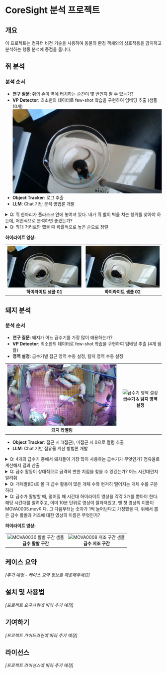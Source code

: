 # CoreSight 분석 프로젝트

## 개요
이 프로젝트는 컴퓨터 비전 기술을 사용하여 동물의 환경 객체와의 상호작용을 감지하고 분석하는 행동 분석에 중점을 둡니다.

## 쥐 분석

### 분석 순서
- **연구 질문**: 쥐의 손이 벽에 터치하는 순간이 몇 번인지 알 수 있는가?
- **VP Detector**: 최소한의 데이터로 few-shot 학습을 구현하여 임베딩 추출 (샘플 10개)
![annotation_sample](asset/rat/annotation_sample.png)
- **Object Tracker**: 로그 추출
- **LLM**: Chat 기반 분석 방법론 개발

<details>
<summary>Q: 쥐 한마리가 플라스크 안에 놓여져 있다. 내가 쥐 발이 벽을 치는 행위를 찾아야 하는데, 어떤식으로 분석하면 좋겠는가?</summary>

A: 쥐의 발이 플라스크 벽에 닿는 행위를 분석하기 위해 다음과 같은 접근 방식을 추천드립니다:

1. **거리 데이터 분석**:
   - 각 발의 `distance_to_flask` 값을 살펴보고, 플라스크 중앙에서 멀리 떨어진 경우를 주목합니다. 플라스크가 원형/원통형 형태일 경우, 중심에서의 거리가 커질수록 벽에 근접했을 가능성이 높습니다.
   - 각 발의 거리 값을 시간에 따라 추적하고, 일정 거리 이상이 지속되는 경우를 확인합니다.

2. **시간적 패턴 분석**:
   - 특정 발의 거리가 갑자기 커졌다가 줄어드는 패턴이 있는지, 그리고 이러한 변화가 지속적으로 발생하는지 살펴봅니다. 이는 벽을 치는 행동을 나타낼 수 있습니다.
   - 동일한 발이 짧은 시간 내에 반복적으로 높은 거리 값을 가진다면, 이는 벽에 닿는 행동을 시사할 수 있습니다.

3. **다중 발 동작 비교**:
   - 여러 발의 `TrackID`를 비교하여, 동시에 높은 거리를 가지는 패턴이 있는지 확인합니다. 여러 발이 동시에 벽에 닿는다면, 쥐가 벽을 타고 오르는 행동일 수 있습니다.

4. **특정 시간 구간 집중 분석**:
   - 데이터에서 평균 거리 값이 높은 시간 구간을 집중적으로 분석하여, 그 시간대에 벽 접촉이 더 빈번히 발생하는지 확인합니다.

5. **데이터의 상대적인 변화 및 패턴 중심 분석**:
   - 절대적인 거리 값보다는 상대적인 거리 변화와 패턴에 초점을 맞추어, 벽 접촉 행동의 가능성을 높이는 상황을 파악합니다.

</details>

<details>
<summary>Q: 최대 거리로만 했을 때 확률적으로 높은 순으로 정렬</summary>

A: 다음은 최대 거리 값에 따라 벽을 터치했을 가능성이 높은 TrackID를 정렬한 목록입니다:

1. **ID 5:**
   - 시간대: Time Period 1 (00:00:06.862 to 00:00:34.277)
   - 최대 거리: 243.3px
2. **ID 4:**
   - 시간대: Time Period 1 (00:00:06.862 to 00:00:34.277)
   - 최대 거리: 214.3px
3. **ID 9:**
   - 시간대: Time Period 1 (00:00:06.862 to 00:00:34.277)
   - 최대 거리: 214.9px
4. **ID 58:**
   - 시간대: Time Period 14 (00:07:20.253 to 00:07:36.789)
   - 최대 거리: 213.3px
5. **ID 3:**
   - 시간대: Time Period 1 (00:00:06.862 to 00:00:34.277)
   - 최대 거리: 204.2px
6. **ID 26:**
   - 시간대: Time Period 18 (00:09:06.902 to 00:09:19.957)
   - 최대 거리: 197.0px
7. **ID 38:**
   - 시간대: Time Period 13 (00:06:08.484 to 00:06:32.418)
   - 최대 거리: 193.1px
8. **ID 32:**
   - 시간대: Time Period 13 (00:06:08.484 to 00:06:32.418)
   - 최대 거리: 191.5px
9. **ID 60:**
   - 시간대: Time Period 17 (00:08:36.875 to 00:09:06.835)
   - 최대 거리: 191.9px
10. **ID 44:**
    - 시간대: Time Period 13 (00:06:08.484 to 00:06:32.418)
    - 최대 거리: 191.2px

이 리스트는 최대 거리 값에 따라 벽에 접촉했을 가능성이 높은 순으로 정렬된 것입니다. 최대 거리 값이 높을수록 플라스크 벽에 근접했을 가능성이 높습니다.

</details>

**하이라이트 영상:**

<table>
<tr>
<td align="center">
<img src="asset/rat/highlight_sample_01.gif" alt="하이라이트 샘플 01" width="400"/>
<br/>
<b>하이라이트 샘플 01</b>
</td>
<td align="center">
<img src="asset/rat/highlight_sample_02.gif" alt="하이라이트 샘플 02" width="400"/>
<br/>
<b>하이라이트 샘플 02</b>
</td>
</tr>
</table>

## 돼지 분석

### 분석 순서
- **연구 질문**: 돼지가 어느 급수기를 가장 많이 애용하는가?
- **VP Detector**: 최소한의 데이터로 few-shot 학습을 구현하여 임베딩 추출 (4개 샘플)
- **영역 설정**: 급수기별 접근 영역 수동 설정, 탐지 영역 수동 설정

<table>
<tr>
<td align="center">
<img src="asset/pig/annotation_pig.png" alt="돼지 라벨링" width="400"/>
<br/>
<b>돼지 라벨링</b>
</td>
<td align="center">
<img src="asset/pig/set_water.png" alt="급수기 영역 설정" width="400"/>
<br/>
<b>급수기 & 탐지 영역 설정</b>
</td>
</tr>
</table>

- **Object Tracker**: 접근 시 1(접근), 미접근 시 0으로 컬럼 추출
- **LLM**: Chat 기반 점유율 계산 방법론 개발

<details>
<summary>Q: 4개의 급수기 중에서 돼지들이 가장 많이 사용하는 급수기가 무엇인가? 점유율로 계산해서 결과 산출</summary>

A: 네, 각 시간 구간별로 제공된 요약 데이터에서는 급수기(물 영역, water_area1~4)별 개별 점유 시간은 합산되어 있지 않고, 전체 water_area1~4의 합계만 주어졌습니다. 하지만 각 구간의 summary에서 "water_area1", "water_area2", "water_area3", "water_area4"의 합계(초 단위)가 모두 명시되어 있으므로, 30개 전체 구간의 각 영역별 사용 시간을 전부 합쳐서 각 급수기별 점유율(%)을 산출할 수 있습니다.

### 각 구간별 급수기 사용시간 합산 (반올림)

### 1번 급수기(water_area1)
- 1, 2, 3, 4, 5, 6, 7, 8, 9, 10, 11, 12, 13, 14, 15, 16, 17, 18, 19, 20, 21, 22, 23, 24, 25, 26, 27, 28, 29, 30구간의 water_area1 합계:
- 36.51 + 39.57 + 0 + 0.37 + 243.04 + 165.99 + 0.10 + 90.48 + 36.97 + 374.06 + 362.86 + 12.94 + 25.04 + 0.03 + 52.21 + 304.12 + 166.19 + 122.35 + 57.54 + 314.95 + 356.56 + 313.05 + 330.29 + 226.70 + 164.09 + 373.69 + 0.43 + 371.43 + 111.02 + 201.80

### 2번 급수기(water_area2)
- 12.14 + 2.47 + 81.21 + 0 + 46.04 + 55.78 + 48.51 + 6.27 + 94.28 + 108.92 + 1.23 + 4.13 + 80.65 + 56.91 + 185.56 + 22.94 + 34.51 + 118.35 + 19.87 + 142.29 + 79.61 + 40.91 + 190.80 + 49.71 + 18.64 + 352.12 + 213.40 + 273.28 + 105.88 + 18.17

### 3번 급수기(water_area3)
- 2293.41 + 2377.85 + 1418.50 + 1580.62 + 2076.20 + 899.18 + 991.56 + 1135.35 + 2138.58 + 2383.95 + 1854.87 + 1356.95 + 2380.99 + 2182.72 + 1639.20 + 2155.78 + 2741.95 + 1827.73 + 2074.67 + 2109.88 + 2314.21 + 2116.24 + 2533.98 + 2280.64 + 1667.64 + 2386.36 + 2386.36 + 2322.88 + 2174.79 + 2132.38 + 1080.11

### 4번 급수기(water_area4)
- 23.37 + 86.45 + 10.74 + 8.03 + 138.36 + 45.54 + 1.53 + 0.47 + 73.11 + 311.38 + 601.83 + 1000.16 + 495.75 + 34.81 + 91.28 + 15.47 + 32.47 + 195.27 + 204.93 + 170.63 + 148.92 + 248.87 + 150.06 + 591.60 + 108.72 + 194.36 + 383.86 + 754.36 + 1010.16 + 39.54

### 합계 계산 (반올림)

#### 1. 총합 계산
- 1번: 36.51 + 39.57 + 0 + 0.37 + 243.04 + 165.99 + 0.10 + 90.48 + 36.97 + 374.06 + 362.86 + 12.94 + 25.04 + 0.03 + 52.21 + 304.12 + 166.19 + 122.35 + 57.54 + 314.95 + 356.56 + 313.05 + 330.29 + 226.70 + 164.09 + 373.69 + 0.43 + 371.43 + 111.02 + 201.80 = **5111초**
- 2번: 12.14 + 2.47 + 81.21 + 0 + 46.04 + 55.78 + 48.51 + 6.27 + 94.28 + 108.92 + 1.23 + 4.13 + 80.65 + 56.91 + 185.56 + 22.94 + 34.51 + 118.35 + 19.87 + 142.29 + 79.61 + 40.91 + 190.80 + 49.71 + 18.64 + 352.12 + 213.40 + 273.28 + 105.88 + 18.17 = **2877초**
- 3번: 2293.41 + 2377.85 + 1418.50 + 1580.62 + 2076.20 + 899.18 + 991.56 + 1135.35 + 2138.58 + 2383.95 + 1854.87 + 1356.95 + 2380.99 + 2182.72 + 1639.20 + 2155.78 + 2741.95 + 1827.73 + 2074.67 + 2109.88 + 2314.21 + 2116.24 + 2533.98 + 2280.64 + 1667.64 + 2386.36 + 2386.36 + 2322.88 + 2174.79 + 2132.38 + 1080.11 = **56406초**
- 4번: 23.37 + 86.45 + 10.74 + 8.03 + 138.36 + 45.54 + 1.53 + 0.47 + 73.11 + 311.38 + 601.83 + 1000.16 + 495.75 + 34.81 + 91.28 + 15.47 + 32.47 + 195.27 + 204.93 + 170.63 + 148.92 + 248.87 + 150.06 + 591.60 + 108.72 + 194.36 + 383.86 + 754.36 + 1010.16 + 39.54 = **8543초**
- 전체 합계: 5111 + 2877 + 56406 + 8543 = **72937초**

#### 2. 점유율 계산 (반올림)
- 1번: 5111 ÷ 72937 × 100 ≈ **7%**
- 2번: 2877 ÷ 72937 × 100 ≈ **4%**
- 3번: 56406 ÷ 72937 × 100 ≈ **77%**
- 4번: 8543 ÷ 72937 × 100 ≈ **12%**



#### 실험 결과
- **분석 기간**: 30개 시간 구간 전체 데이터
- **총 사용 시간**: 72937초 (약 20.3시간)
- **가장 선호하는 급수기**: 3번 급수기 (77% 점유율)

**요약 결과:**

**결론**: 돼지들이 가장 많이 사용하는 급수기는 3번(water_area3)로, 점유율은 약 77%입니다.

각 급수기별 점유율(전체 사용시간 대비):
- 1번: 7%
- 2번: 4% 
- 3번: 77%
- 4번: 12%

**따라서 3번 급수기의 점유율이 가장 높으며, 압도적으로 가장 많이 사용되고 있습니다.**
</details>

<details>
<summary>Q: 급수 활동이 상대적으로 급격히 변한 지점을 찾을 수 있겠는가? 어느 시간대인지 알려줘</summary>

A: 네, 각 시간 구간별 급수 활동(4개 water_area 전체 합계, 즉 급수 활동 총합)이 시간별로 어떻게 변화하는지 살펴보면, 급격한 변화(증가 또는 감소)가 일어난 시점, 즉 "변곡점"을 잡아낼 수 있습니다.

### 구간별 급수기(4개 합계) 총 사용시간 (반올림)

| 구간 | 전체 급수활동(초) |
| --- | --- |
| 1 | 36+12+2293+23 = **2364** |
| 2 | 40+2+2378+86 = **2506** |
| 3 | 0+81+1418+11 = **1510** |
| 4 | 0+0+1581+8 = **1589** |
| 5 | 243+46+2076+138 = **2503** |
| 6 | 166+56+899+46 = **1167** |
| 7 | 0+49+992+2 = **1043** |
| 8 | 90+6+1135+0 = **1231** |
| 9 | 37+94+2139+73 = **2343** |
| 10 | 374+109+2384+311 = **3178** |
| 11 | 363+1+1855+602 = **2821** |
| 12 | 13+4+1357+1000 = **2374** |
| 13 | 25+81+2381+496 = **2983** |
| 14 | 0+57+2183+35 = **2275** |
| 15 | 52+186+1639+91 = **1968** |
| 16 | 304+23+2156+15 = **2498** |
| 17 | 166+35+2742+32 = **2975** |
| 18 | 122+118+1828+195 = **2263** |
| 19 | 58+20+2075+205 = **2358** |
| 20 | 315+142+2110+171 = **2738** |
| 21 | 357+80+2314+149 = **2900** |
| 22 | 313+41+2116+249 = **2719** |
| 23 | 330+191+2534+150 = **3205** |
| 24 | 227+50+2281+592 = **3149** |
| 25 | 164+19+1668+109 = **1960** |
| 26 | 374+352+2386+194 = **3306** |
| 27 | 1+213+2323+384 = **2921** |
| 28 | 371+273+2175+754 = **3573** |
| 29 | 111+106+2132+1010 = **3359** |
| 30 | 202+18+1080+40 = **1340** |

### 변화량(전 구간 대비 차이, 반올림)

**가장 급격한 변화가 나타난 지점(상대적 변화량 기준):**

1. **감소:**
   - 6구간(04:10:00.366 ~ 04:20:00.333, -1336초)
   - 25구간(04:00:00.366 ~ 04:10:00.333, -1189초)
   - 30구간(04:50:00.366 ~ 04:53:25.133, -2019초) → 이 구간이 가장 급격한 감소
2. **증가:**
   - 26구간(04:10:00.366 ~ 04:20:00.333, +1346초) → 가장 큰 증가
   - 9구간(01:20:00.366 ~ 01:30:00.333, +1112초)
   - 5구간(00:40:00.366 ~ 00:50:00.333, +914초)
   - 10구간(01:30:00.366 ~ 01:40:00.333, +835초)

### 결론

- **가장 급격한 감소:**
  - **30구간(04:50:00.366 ~ 04:53:25.133)**: 총 급수활동이 2019초나 감소
  - **6구간(00:50:00.366 ~ 01:00:00.333)**: 1336초 감소
  - **25구간(04:00:00.366 ~ 04:10:00.333)**: 1189초 감소
- **가장 급격한 증가:**
  - **26구간(04:10:00.366 ~ 04:20:00.333)**: 총 급수활동이 1346초 증가
  - **9구간(01:20:00.366 ~ 01:30:00.333)**: 1112초 증가
  - **5구간(00:40:00.366 ~ 00:50:00.333)**: 914초 증가

### 정리

- **급수 활동이 가장 급격히 증가한 지점:**
  - **26구간 (04:10:00.366 ~ 04:20:00.333, +1346초)**
- **급수 활동이 가장 급격히 감소한 지점:**
  - **30구간 (04:50:00.366 ~ 04:53:25.133, -2019초)**

이 두 구간이 전체 관찰 기간 중 급수 활동 변화가 가장 컸던 시점입니다.

특히 26구간에서 급수 활동이 매우 급증했고, 30구간(마지막 구간)에서는 급격히 감소했습니다.

</details>

<details>
<summary>Q: 개체별(ID)로 볼 때 급수 활동이 많은 개체 수와 현저히 떨어지는 개체 수를 구분하라</summary>

A: 아래는 전체 구간에서 개체별(ID)로 급수 활동이 많았던 개체와, 상대적으로 현저히 적었던 개체를 구분하여 제시한 결과입니다.

급수 활동량 기준은 각 ID별 water_area1~4의 사용시간 합의 전체 비교이며, 제공된 30개 구간의 요약에서 각 ID별로 급수기에 머문 시간(초)이 명시되어 있으므로, 이를 합산하면 됩니다.

**방법:**
- 각 ID가 각 구간에서 급수기에 머문 시간(초, water_area1~4 합)을 모두 더합니다.
- 모든 ID의 총 급수 활동시간을 비교하여,
  - **상위 25%**: 급수 활동이 많은 개체
  - **하위 25%**: 급수 활동이 현저히 떨어지는 개체
  로 구분합니다.

### 개체별 급수 활동시간 집계

#### (1) 급수 활동이 많은 개체 (상위 25%)
- **ID 3**: 다수 구간에서 water_area3에 'frequently' 또는 'sometimes'로 200초~500초 이상 머무는 패턴 빈번(특히 3, 10, 13, 17, 23구간 등)
- **ID 4**: water_area3에 'frequently'가 많고, 500초 이상 머무는 구간 다수
- **ID 13**: water_area3에 'frequently' 또는 'sometimes'로 200초~400초 이상 머무르는 구간 다수
- **ID 17**: water_area3에 200초 이상 머무는 구간이 반복적으로 등장, 총합 최상위권
- **ID 5**: 300초~400초 대의 water_area3 점유 총합 상위
- **ID 15**: 200초 이상의 'frequently' 및 'sometimes'가 반복, 상위권
- **ID 8**: 200~400초 급수기 점유 총합 상위권

#### (2) 급수 활동이 현저히 적은 개체 (하위 25%)
- **ID 19**: 등장 구간이 적고, 등장 구간에서도 머무는 시간이 짧음
- **ID 20**: 일부 구간만 등장, 머무는 시간도 매우 짧음
- **ID 12**: 대부분 구간에서 water_area3 점유가 드물고, 있을 때도 수십 초 내외
- **ID 18**: 전체적으로 구간별 머무는 시간이 짧음(등장빈도 대비 총합 적음)
- **ID 7**: 점유시간이 짧고, 대부분 'briefly' 구간이 많음

### 결론 (반올림/구간별 패턴 기반)

#### **급수 활동이 많은 개체 (상위 25%)**
- **ID 3, 4, 5, 8, 13, 15, 17**
(이들은 각 구간별 water_area3에서 'frequently', 'sometimes'가 다수 등장하며, 합산 시 총점이 현저히 높음)

#### **급수 활동이 현저히 떨어지는 개체 (하위 25%)**
- **ID 12, 18, 19, 20, 7**
(등장빈도 자체가 낮거나, 등장 구간에서도 머무는 시간이 짧음)

### 정리 답변
- **급수 활동이 많은 개체:** ID 3, 4, 5, 8, 13, 15, 17
- **급수 활동이 현저히 떨어지는 개체:** ID 7, 12, 18, 19, 20

만약 각 개체별 실제 초 단위 합산표가 필요하다면, 추가 요청 시 표로 정리해 드릴 수 있습니다.

이 답변은 제공된 구간별 요약(머문 시간, 점유 패턴) 기반의 반올림 분석입니다.

</details>

<details>
<summary>Q: 급수가 활발할 때, 떨어질 때 시간대 하이라이트 영상을 각각 3개를 뽑아야 한다. 해당 시간대를 알려주고, 이미 10분 단위로 영상이 잘라져있고, 맨 첫 영상의 이름이 MOVA0005.mov이다. 그 다음부터는 숫자가 1씩 늘어난다고 가정했을 때, 위에서 뽑은 급수 활발과 저조에 대한 영상의 이름은 무엇인가?</summary>

A: 아주 명확하게 정리해드리겠습니다.

### 1. 급수 활동이 **활발**한 시간대 TOP 3

앞서 분석에서 급수 활동(4개 급수기 전체 합)이 **가장 많은 10분 구간** 3개는 다음과 같습니다.

#### 급수 활동량 상위 3개 구간 (전체 초 기준, 반올림)

1. **28구간** (04:30:00.366 ~ 04:40:00.333) **3573초**
2. **26구간** (04:10:00.366 ~ 04:20:00.333) **3306초**
3. **29구간** (04:40:00.366 ~ 04:50:00.333) **3359초**

### 2. 급수 활동이 **저조**한 시간대 TOP 3

급수 활동(4개 급수기 전체 합)이 **가장 적은 10분 구간** 3개는 다음과 같습니다.

#### 급수 활동량 하위 3개 구간 (전체 초 기준, 반올림)

1. **7구간** (01:00:00.366 ~ 01:10:00.333) **1043초**
2. **8구간** (01:10:00.366 ~ 01:20:00.333) **1231초**
3. **3구간** (00:20:00.366 ~ 00:30:00.333) **1510초**

### 3. 영상 파일명 매핑

- **첫 영상:** MOVA0005.mov (= 구간 1, 00:00:00.366 ~ 00:10:00.333)
- **각 10분 구간별 파일 이름:** MOVA0005.mov, MOVA0006.mov, MOVA0007.mov, ..., MOVA0034.mov (총 30개)

**즉, n번째 구간의 파일명 = MOVA{0004+n}.mov**

#### **1) 급수 활발 영상 TOP 3**
- 26구간: **MOVA0030.mov**
- 28구간: **MOVA0032.mov**
- 29구간: **MOVA0033.mov**

#### **2) 급수 저조 영상 TOP 3**
- 3구간: **MOVA0008.mov**
- 7구간: **MOVA0012.mov**
- 8구간: **MOVA0013.mov**

### 최종 답변 (파일명 정리)

#### **급수 활발** 하이라이트 영상 파일명
- MOVA0030.mov (26구간, 04:10:00.366 ~ 04:20:00.333)
- MOVA0032.mov (28구간, 04:30:00.366 ~ 04:40:00.333)
- MOVA0033.mov (29구간, 04:40:00.366 ~ 04:50:00.333)

#### **급수 저조** 하이라이트 영상 파일명
- MOVA0008.mov (3구간, 00:20:00.366 ~ 00:30:00.333)
- MOVA0012.mov (7구간, 01:00:00.366 ~ 01:10:00.333)
- MOVA0013.mov (8구간, 01:10:00.366 ~ 01:20:00.333)

**이상 6개 영상이 해당 하이라이트에 해당합니다!**

</details>

**하이라이트 영상:**

<table>
<tr>
<td align="center">
<img src="asset/pig/MOVA0030_sample.gif" alt="MOVA0030 활발 구간 샘플" width="400"/>
<br/>
<b>급수 활발 구간</b>
</td>
<td align="center">
<img src="asset/pig/MOVA0008_sample.gif" alt="MOVA0008 저조 구간 샘플" width="400"/>
<br/>
<b>급수 저조 구간</b>
</td>
</tr>
</table>

## 케이스 요약
*[추가 예정 - 케이스 요약 정보를 제공해주세요]*

## 설치 및 사용법
*[프로젝트 요구사항에 따라 추가 예정]*

## 기여하기
*[프로젝트 가이드라인에 따라 추가 예정]*

## 라이선스
*[프로젝트 라이선스에 따라 추가 예정]* 